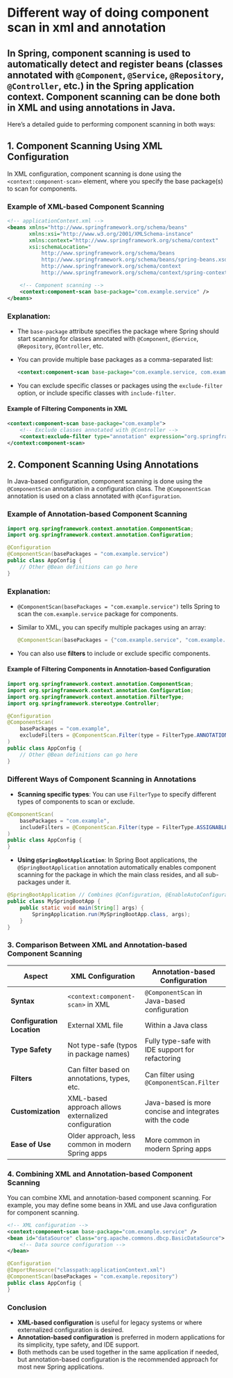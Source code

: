 # Different way of doing component scan in xml and annotation

## In Spring, **component scanning** is used to automatically detect and register beans (classes annotated with `@Component`, `@Service`, `@Repository`, `@Controller`, etc.) in the Spring application context. Component scanning can be done both in **XML** and using **annotations** in Java.

Here’s a detailed guide to performing component scanning in both ways:

## 1. **Component Scanning Using XML Configuration**

In XML configuration, component scanning is done using the `<context:component-scan>` element, where you specify the base package(s) to scan for components.

### Example of XML-based Component Scanning

```xml
<!-- applicationContext.xml -->
<beans xmlns="http://www.springframework.org/schema/beans"
       xmlns:xsi="http://www.w3.org/2001/XMLSchema-instance"
       xmlns:context="http://www.springframework.org/schema/context"
       xsi:schemaLocation="
           http://www.springframework.org/schema/beans 
           http://www.springframework.org/schema/beans/spring-beans.xsd
           http://www.springframework.org/schema/context
           http://www.springframework.org/schema/context/spring-context.xsd">

    <!-- Component scanning -->
    <context:component-scan base-package="com.example.service" />
</beans>
```

### Explanation:
- The `base-package` attribute specifies the package where Spring should start scanning for classes annotated with `@Component`, `@Service`, `@Repository`, `@Controller`, etc.
- You can provide multiple base packages as a comma-separated list:
  
  ```xml
  <context:component-scan base-package="com.example.service, com.example.repository" />
  ```

- You can exclude specific classes or packages using the `exclude-filter` option, or include specific classes with `include-filter`.

#### Example of Filtering Components in XML

```xml
<context:component-scan base-package="com.example">
    <!-- Exclude classes annotated with @Controller -->
    <context:exclude-filter type="annotation" expression="org.springframework.stereotype.Controller" />
</context:component-scan>
```

## 2. **Component Scanning Using Annotations**

In Java-based configuration, component scanning is done using the `@ComponentScan` annotation in a configuration class. The `@ComponentScan` annotation is used on a class annotated with `@Configuration`.

### Example of Annotation-based Component Scanning

```java
import org.springframework.context.annotation.ComponentScan;
import org.springframework.context.annotation.Configuration;

@Configuration
@ComponentScan(basePackages = "com.example.service")
public class AppConfig {
    // Other @Bean definitions can go here
}
```

### Explanation:
- `@ComponentScan(basePackages = "com.example.service")` tells Spring to scan the `com.example.service` package for components.
- Similar to XML, you can specify multiple packages using an array:
  
  ```java
  @ComponentScan(basePackages = {"com.example.service", "com.example.repository"})
  ```

- You can also use **filters** to include or exclude specific components.

#### Example of Filtering Components in Annotation-based Configuration

```java
import org.springframework.context.annotation.ComponentScan;
import org.springframework.context.annotation.Configuration;
import org.springframework.context.annotation.FilterType;
import org.springframework.stereotype.Controller;

@Configuration
@ComponentScan(
    basePackages = "com.example",
    excludeFilters = @ComponentScan.Filter(type = FilterType.ANNOTATION, value = Controller.class)
)
public class AppConfig {
    // Other @Bean definitions can go here
}
```

### Different Ways of Component Scanning in Annotations

- **Scanning specific types**: You can use `FilterType` to specify different types of components to scan or exclude.

```java
@ComponentScan(
    basePackages = "com.example",
    includeFilters = @ComponentScan.Filter(type = FilterType.ASSIGNABLE_TYPE, value = MySpecificClass.class)
)
public class AppConfig {
}
```

- **Using `@SpringBootApplication`**: In Spring Boot applications, the `@SpringBootApplication` annotation automatically enables component scanning for the package in which the main class resides, and all sub-packages under it.

```java
@SpringBootApplication // Combines @Configuration, @EnableAutoConfiguration, and @ComponentScan
public class MySpringBootApp {
    public static void main(String[] args) {
        SpringApplication.run(MySpringBootApp.class, args);
    }
}
```

### 3. **Comparison Between XML and Annotation-based Component Scanning**

| Aspect                        | XML Configuration                          | Annotation-based Configuration                 |
|-------------------------------|--------------------------------------------|------------------------------------------------|
| **Syntax**                     | `<context:component-scan>` in XML          | `@ComponentScan` in Java-based configuration   |
| **Configuration Location**     | External XML file                          | Within a Java class                            |
| **Type Safety**                | Not type-safe (typos in package names)      | Fully type-safe with IDE support for refactoring |
| **Filters**                    | Can filter based on annotations, types, etc. | Can filter using `@ComponentScan.Filter`        |
| **Customization**              | XML-based approach allows externalized configuration | Java-based is more concise and integrates with the code |
| **Ease of Use**                | Older approach, less common in modern Spring apps | More common in modern Spring apps              |

### 4. **Combining XML and Annotation-based Component Scanning**

You can combine XML and annotation-based component scanning. For example, you may define some beans in XML and use Java configuration for component scanning.

```xml
<!-- XML configuration -->
<context:component-scan base-package="com.example.service" />
<bean id="dataSource" class="org.apache.commons.dbcp.BasicDataSource">
    <!-- Data source configuration -->
</bean>
```

```java
@Configuration
@ImportResource("classpath:applicationContext.xml")
@ComponentScan(basePackages = "com.example.repository")
public class AppConfig {
}
```

### Conclusion

- **XML-based configuration** is useful for legacy systems or where externalized configuration is desired.
- **Annotation-based configuration** is preferred in modern applications for its simplicity, type safety, and IDE support.
- Both methods can be used together in the same application if needed, but annotation-based configuration is the recommended approach for most new Spring applications.